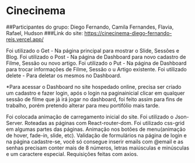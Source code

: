 # Cinecinema
##Participantes do grupo: Diego Fernando, Camila Fernandes, Flavia, Rafael, Hudson
###Link do site: https://cinecinema-diego-fernando-reis.vercel.app/

Foi utilizado o Get - Na página principal para mostrar o Slide, Sessões e Blog.
Foi utilizado o Post - Na página de Dashboard para novo cadastro de Filme, Sessão ou novo artigo.
Foi utilizado o Put - Na página de Dashboard para trocar informações de Filme, Sessão o u Artigo existente.
Foi utilizado delete - Para deletar os mesmos no Dashboard.

*Para acessar o Dashboard no site hospedado online, precisa ser criado um cadastro e fazer login, após o login na paginainicial clicar em qualquer sessão de filme que já irá jogar no dashboard, foi feito assim para fins de trabalho, porém pretendo alterar para meu portifólio mais tarde. 

Foi colocada animação de carregamento inicial do site.
Foi utilizado o Json-Server.
Roteadas as páginas com React-router-dom.
Foi utilizado css-grid em algumas partes das páginas.
Animação nos botões de menu(animação de hover, fade-in, slide, etc).
Validação de formulários na página de login e na página cadastre-se, você só consegue inserir emails com @email e as senhas precisam conter mais de 8 números, letras maiúsculas e minúsculas e um caractere especial.
Requisições feitas com axios.
